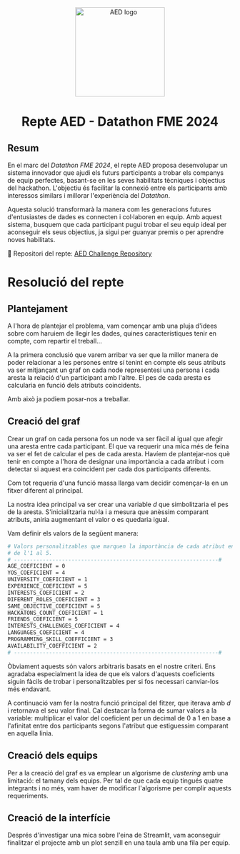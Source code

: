 <div align="center">
    <img src="public/aed_logo.png" width="200" alt="AED logo" />
    <h1>Repte AED - Datathon FME 2024</h1>
</div>

## Resum

En el marc del *Datathon FME 2024*, el repte AED proposa desenvolupar un sistema innovador que ajudi els futurs participants a trobar els companys de equip perfectes, basant-se en les seves habilitats tècniques i objectius del hackathon. L'objectiu és facilitar la connexió entre els participants amb interessos similars i millorar l'experiència del *Datathon*.

Aquesta solució transformarà la manera com les generacions futures d'entusiastes de dades es connecten i col·laboren en equip. Amb aquest sistema, busquem que cada participant pugui trobar el seu equip ideal per aconseguir els seus objectius, ja sigui per guanyar premis o per aprendre noves habilitats.

🔗 Repositori del repte: [AED Challenge Repository](https://github.com/data-students/AEDChallenge)

# Resolució del repte

## Plantejament
A l'hora de plantejar el problema, vam començar amb una pluja d'idees sobre com haruiem de llegir les dades, quines característiques tenir en compte, com repartir el treball... 

A la primera conclusió que varem arribar va ser que la millor manera de poder relacionar a les persones entre sí tenint en compte els seus atributs va ser mitjançant un graf on cada node representesi una persona i cada aresta la relació d'un participant amb l'altre. El pes de cada aresta es calcularia en funció dels atributs coincidents.

Amb això ja podiem posar-nos a treballar.

## Creació del graf
Crear un graf on cada persona fos un node va ser fàcil al igual que afegir una aresta entre cada participant. El que va requerir una mica més de feina va ser el fet de calcular el pes de cada aresta. Havíem de plantejar-nos què tenir en compte a l'hora de designar una importància a cada atribut i com detectar si aquest era coincident per cada dos participants diferents.

Com tot requeria d'una funció massa llarga vam decidir començar-la en un fitxer diferent al principal. 

La nostra idea principal va ser crear una variable *d* que simbolitzaria el pes de la aresta. S'inicialitzaria nul·la i a mesura que anèssim comparant atributs, aniria augmentant el valor o es quedaria igual. 

Vam definir els valors de la següent manera:
``` bash
# Valors personalitzables que marquen la importància de cada atribut en una escala
# de l'1 al 5.
# ----------------------------------------------------------------#
AGE_COEFICIENT = 0
YOS_COEFICIENT = 4
UNIVERSITY_COEFICIENT = 1
EXPERIENCE_COEFICIENT = 5
INTERESTS_COEFICIENT = 2
DIFERENT_ROLES_COEFICIENT = 3
SAME_OBJECTIVE_COEFICIENT = 5
HACKATONS_COUNT_COEFICIENT = 1
FRIENDS_COEFICIENT = 5
INTERESTS_CHALLENGES_COEFICIENT = 4
LANGUAGES_COEFICIENT = 4
PROGRAMMING_SKILL_COEFFICIENT = 3
AVAILABILITY_COEFFICIENT = 2
# ----------------------------------------------------------------#
```
Òbviament aquests són valors arbitraris basats en el nostre criteri. Ens agradaba especialment la idea de que els valors d'aquests coeficients siguin fàcils de trobar i personalitzables per si fos necessari canviar-los més endavant.

A continuació vam fer la nostra funció principal del fitzer, que iterava amb *d* i retornava el seu valor final. Cal destacar la forma de sumar valors a la variable: multiplicar el valor del coeficient per un decimal de 0 a 1 en base a l'afinitat entre dos participants segons l'atribut que estiguessim comparant en aquella linia.

## Creació dels equips
Per a la creació del graf es va emplear un algorisme de *clustering* amb una limitació: el tamany dels equips. Per tal de que cada equip tingués quatre integrants i no més, vam haver de modificar l'algorisme per complir aquests requeriments. 

## Creació de la interfície
Després d'investigar una mica sobre l'eina de Streamlit, vam aconseguir finalitzar el projecte amb un plot senzill en una taula amb una fila per equip.